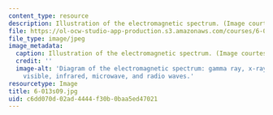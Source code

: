 ```yaml
---
content_type: resource
description: Illustration of the electromagnetic spectrum. (Image courtesy of NASA.)
file: https://ol-ocw-studio-app-production.s3.amazonaws.com/courses/6-013-electromagnetics-and-applications-spring-2009/c6dd070d02ad4444f30b0baa5ed47021_6-013s09.jpg
file_type: image/jpeg
image_metadata:
  caption: Illustration of the electromagnetic spectrum. (Image courtesy of [NASA](http://www.nasa.gov/home/index.html).)
  credit: ''
  image-alt: 'Diagram of the electromagnetic spectrum: gamma ray, x-ray, ultraviolet,
    visible, infrared, microwave, and radio waves.'
resourcetype: Image
title: 6-013s09.jpg
uid: c6dd070d-02ad-4444-f30b-0baa5ed47021
---
```

